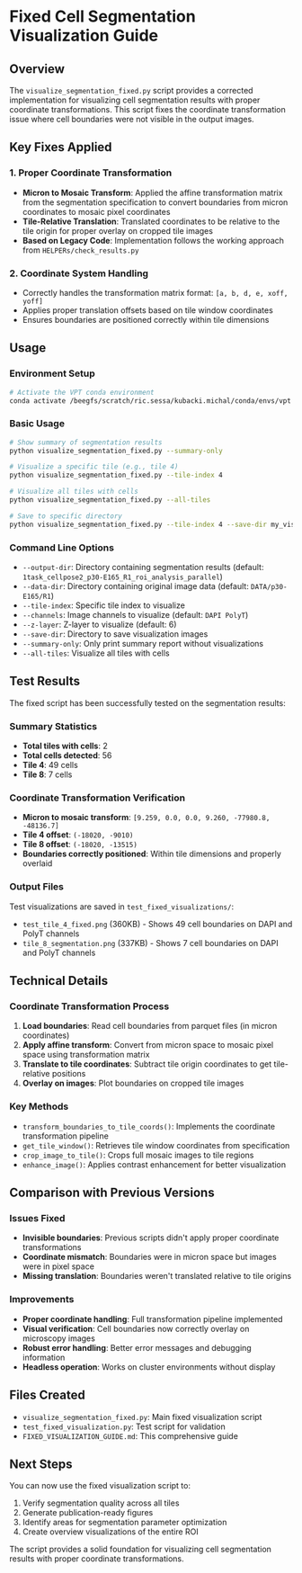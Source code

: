 # Fixed Cell Segmentation Visualization Guide

## Overview

The `visualize_segmentation_fixed.py` script provides a corrected implementation for visualizing cell segmentation results with proper coordinate transformations. This script fixes the coordinate transformation issue where cell boundaries were not visible in the output images.

## Key Fixes Applied

### 1. Proper Coordinate Transformation
- **Micron to Mosaic Transform**: Applied the affine transformation matrix from the segmentation specification to convert boundaries from micron coordinates to mosaic pixel coordinates
- **Tile-Relative Translation**: Translated coordinates to be relative to the tile origin for proper overlay on cropped tile images
- **Based on Legacy Code**: Implementation follows the working approach from `HELPERs/check_results.py`

### 2. Coordinate System Handling
- Correctly handles the transformation matrix format: `[a, b, d, e, xoff, yoff]`
- Applies proper translation offsets based on tile window coordinates
- Ensures boundaries are positioned correctly within tile dimensions

## Usage

### Environment Setup
```bash
# Activate the VPT conda environment
conda activate /beegfs/scratch/ric.sessa/kubacki.michal/conda/envs/vpt
```

### Basic Usage
```bash
# Show summary of segmentation results
python visualize_segmentation_fixed.py --summary-only

# Visualize a specific tile (e.g., tile 4)
python visualize_segmentation_fixed.py --tile-index 4

# Visualize all tiles with cells
python visualize_segmentation_fixed.py --all-tiles

# Save to specific directory
python visualize_segmentation_fixed.py --tile-index 4 --save-dir my_visualizations
```

### Command Line Options
- `--output-dir`: Directory containing segmentation results (default: `1task_cellpose2_p30-E165_R1_roi_analysis_parallel`)
- `--data-dir`: Directory containing original image data (default: `DATA/p30-E165/R1`)
- `--tile-index`: Specific tile index to visualize
- `--channels`: Image channels to visualize (default: `DAPI PolyT`)
- `--z-layer`: Z-layer to visualize (default: 6)
- `--save-dir`: Directory to save visualization images
- `--summary-only`: Only print summary report without visualizations
- `--all-tiles`: Visualize all tiles with cells

## Test Results

The fixed script has been successfully tested on the segmentation results:

### Summary Statistics
- **Total tiles with cells**: 2
- **Total cells detected**: 56
- **Tile 4**: 49 cells
- **Tile 8**: 7 cells

### Coordinate Transformation Verification
- **Micron to mosaic transform**: `[9.259, 0.0, 0.0, 9.260, -77980.8, -48136.7]`
- **Tile 4 offset**: `(-18020, -9010)`
- **Tile 8 offset**: `(-18020, -13515)`
- **Boundaries correctly positioned**: Within tile dimensions and properly overlaid

### Output Files
Test visualizations are saved in `test_fixed_visualizations/`:
- `test_tile_4_fixed.png` (360KB) - Shows 49 cell boundaries on DAPI and PolyT channels
- `tile_8_segmentation.png` (337KB) - Shows 7 cell boundaries on DAPI and PolyT channels

## Technical Details

### Coordinate Transformation Process
1. **Load boundaries**: Read cell boundaries from parquet files (in micron coordinates)
2. **Apply affine transform**: Convert from micron space to mosaic pixel space using transformation matrix
3. **Translate to tile coordinates**: Subtract tile origin coordinates to get tile-relative positions
4. **Overlay on images**: Plot boundaries on cropped tile images

### Key Methods
- `transform_boundaries_to_tile_coords()`: Implements the coordinate transformation pipeline
- `get_tile_window()`: Retrieves tile window coordinates from specification
- `crop_image_to_tile()`: Crops full mosaic images to tile regions
- `enhance_image()`: Applies contrast enhancement for better visualization

## Comparison with Previous Versions

### Issues Fixed
- **Invisible boundaries**: Previous scripts didn't apply proper coordinate transformations
- **Coordinate mismatch**: Boundaries were in micron space but images were in pixel space
- **Missing translation**: Boundaries weren't translated relative to tile origins

### Improvements
- **Proper coordinate handling**: Full transformation pipeline implemented
- **Visual verification**: Cell boundaries now correctly overlay on microscopy images
- **Robust error handling**: Better error messages and debugging information
- **Headless operation**: Works on cluster environments without display

## Files Created
- `visualize_segmentation_fixed.py`: Main fixed visualization script
- `test_fixed_visualization.py`: Test script for validation
- `FIXED_VISUALIZATION_GUIDE.md`: This comprehensive guide

## Next Steps
You can now use the fixed visualization script to:
1. Verify segmentation quality across all tiles
2. Generate publication-ready figures
3. Identify areas for segmentation parameter optimization
4. Create overview visualizations of the entire ROI

The script provides a solid foundation for visualizing cell segmentation results with proper coordinate transformations.